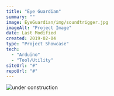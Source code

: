 ```yaml
---
title: "Eye Guardian"
summary: ""
image: EyeGuardian/img/soundtrigger.jpg
imageAlt: "Project Image"
date: Last Modified
created: 2019-02-04
type: "Project Showcase"
tech:
  - "Arduino"
  - "Tool/Utility"
siteUrl: "#"
repoUrl: "#"
---
```


![under construction](/images/construction.gif)